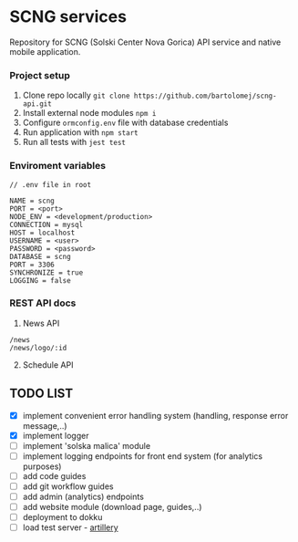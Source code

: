 # SCNG services

Repository for SCNG (Solski Center Nova Gorica) API service and 
native mobile application.

### Project setup
1. Clone repo locally `git clone https://github.com/bartolomej/scng-api.git`
2. Install external node modules `npm i`
3. Configure `ormconfig.env` file with database credentials
4. Run application with `npm start`
5. Run all tests with `jest test`


### Enviroment variables

```
// .env file in root

NAME = scng
PORT = <port>
NODE_ENV = <development/production>
CONNECTION = mysql
HOST = localhost
USERNAME = <user>
PASSWORD = <password>
DATABASE = scng
PORT = 3306
SYNCHRONIZE = true
LOGGING = false
```


### REST API docs
1. News API
```
/news
/news/logo/:id
```
2. Schedule API



## TODO LIST
- [x] implement convenient error handling system (handling, response error message,..)
- [x] implement logger
- [ ] implement 'solska malica' module
- [ ] implement logging endpoints for front end system (for analytics purposes)
- [ ] add code guides
- [ ] add git workflow guides
- [ ] add admin (analytics) endpoints
- [ ] add website module (download page, guides,..)
- [ ] deployment to dokku
- [ ] load test server - [artillery](https://artillery.io/)
